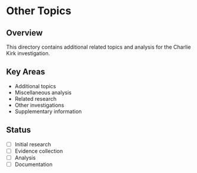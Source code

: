 # Other Topics

## Overview
This directory contains additional related topics and analysis for the Charlie Kirk investigation.

## Key Areas
- Additional topics
- Miscellaneous analysis
- Related research
- Other investigations
- Supplementary information

## Status
- [ ] Initial research
- [ ] Evidence collection
- [ ] Analysis
- [ ] Documentation